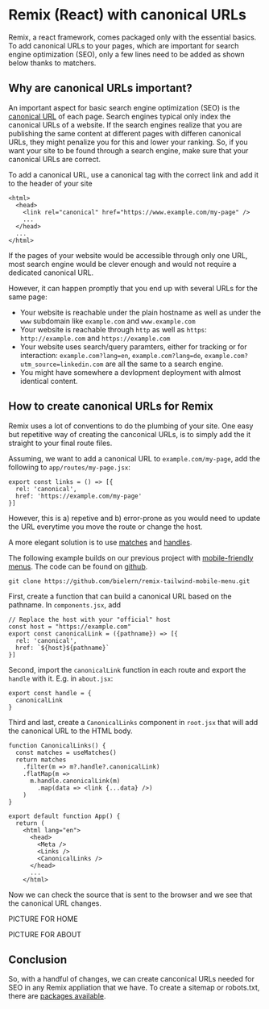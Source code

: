 # Remix (React) with canonical URLs

Remix, a react framework, comes packaged only with the essential basics.
To add canonical URLs to your pages, which are important for search engine optimization (SEO),
only a few lines need to be added as shown below thanks to matchers.

## Why are canonical URLs important?

An important aspect for basic search engine optimization (SEO) is the 
[canonical URL](https://ahrefs.com/seo/glossary/canonical-url) of each page.
Search engines typical only index the canonical URLs of a website.
If the search engines realize that you are publishing the same content at different
pages with differen canonical URLs, they might penalize you for this and lower your ranking.
So, if you want your site to be found through a search engine, make sure that your canonical URLs are correct.

To add a canonical URL, use a canonical tag with the correct link and add it to the header of your site
```
<html>
  <head>
    <link rel="canonical" href="https://www.example.com/my-page" />
    ...
  </head>
  ...
</html>
```

If the pages of your website would be accessible through only one URL, 
most search engine would be clever enough and 
would not require a dedicated canonical URL.

However, it can happen promptly that you end up with several URLs for the same page:
 - Your website is reachable under the plain hostname as well as under the `www` subdomain like
   `example.com` and `www.example.com`
 - Your website is reachable through `http` as well as `https`: `http://example.com` and `https://example.com`
 - Your website uses search/query paramters, either for tracking or for interaction:
   `example.com?lang=en`, `example.com?lang=de`, `example.com?utm_source=linkedin.com` are all the same to a search engine.
 - You might have somewhere a devlopment deployment with almost identical content.


## How to create canonical URLs for Remix

Remix uses a lot of conventions to do the plumbing of your site.
One easy but repetitive way of creating the canconical URLs, is to simply add 
the it straight to your final route files.

Assuming, we want to add a canonical URL to `example.com/my-page`, add the following
to `app/routes/my-page.jsx`:
```
export const links = () => [{
  rel: 'canonical',
  href: 'https://example.com/my-page'
}]
```
However, this is a) repetive and b) error-prone as you would need to update
the URL everytime you move the route or change the host.

A more elegant solution is to use [matches](https://remix.run/docs/en/v1/api/remix#usematches)
and [handles](https://remix.run/docs/en/v1/api/conventions#handle).

The following example builds on our previous project with 
[mobile-friendly menus](/blog/creating-responsive-menu-with-remix-and-tailwind).
The code can be found on [github](https://github.com/bielern/remix-tailwind-mobile-menu.git).
```
git clone https://github.com/bielern/remix-tailwind-mobile-menu.git
```


First, create a function that can build a canonical URL based on the pathname. 
In `components.jsx`, add
```
// Replace the host with your "official" host
const host = "https://example.com"
export const canonicalLink = ({pathname}) => [{
  rel: 'canonical',
  href: `${host}${pathname}`
}]
```

Second, import the `canonicalLink` function in each route and export the `handle` 
with it. E.g. in `about.jsx`:
```
export const handle = {
  canonicalLink
}
```

Third and last, create a `CanonicalLinks` component in `root.jsx` that will add
the canonical URL to the HTML body.
```
function CanonicalLinks() {
  const matches = useMatches()
  return matches
    .filter(m => m?.handle?.canonicalLink)
    .flatMap(m => 
      m.handle.canonicalLink(m)
        .map(data => <link {...data} />)
    )
}

export default function App() {
  return (
    <html lang="en">
      <head>
        <Meta />
        <Links />
        <CanonicalLinks />
      </head>
      ...
    </html>
```

Now we can check the source that is sent to the browser and we see that
the canonical URL changes.

PICTURE FOR HOME

PICTURE FOR ABOUT


## Conclusion

So, with a handful of changes, we can create canconical URLs needed for SEO
in any Remix appliation that we have.
To create a sitemap or robots.txt, 
there are [packages available](https://github.com/balavishnuvj/remix-seo).

